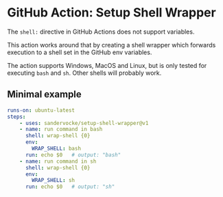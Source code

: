 # GitHub Action: Setup Shell Wrapper

The `shell:` directive in GitHub Actions does not support variables.

This action works around that by creating a shell wrapper which forwards execution to a shell set in the GitHub env variables.

The action supports Windows, MacOS and Linux, but is only tested for executing `bash` and `sh`. Other shells will probably work.

## Minimal example

```yaml
runs-on: ubuntu-latest
steps:
    - uses: sandervocke/setup-shell-wrapper@v1
    - name: run command in bash
      shell: wrap-shell {0}
      env:
        WRAP_SHELL: bash
      run: echo $0   # output: "bash"
    - name: run command in sh
      shell: wrap-shell {0}
      env:
        WRAP_SHELL: sh
      run: echo $0   # output: "sh"
```
